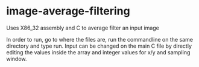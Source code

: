 # image-average-filtering
Uses X86_32 assembly and C to average filter an input image


In order to run, go to where the files are, run the commandline on the same directory and type run. Input can be changed on the main C file by directly editing the values inside the array and integer values for x/y and sampling window.
